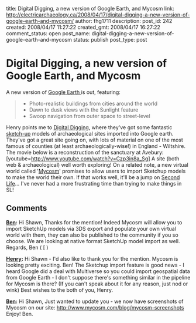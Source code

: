 title: Digital Digging, a new version of Google Earth, and Mycosm
link: http://electricarchaeology.ca/2008/04/17/digital-digging-a-new-version-of-google-earth-and-mycosm/
author: fhg1711
description: 
post_id: 242
created: 2008/04/17 11:27:22
created_gmt: 2008/04/17 16:27:22
comment_status: open
post_name: digital-digging-a-new-version-of-google-earth-and-mycosm
status: publish
post_type: post

# Digital Digging, a new version of Google Earth, and Mycosm

A new version of [Google Earth ](http://earth.google.com/)is out, featuring: 

> * Photo-realistic buildings from cities around the world
> * Dawn to dusk views with the Sunlight feature
> * Swoop navigation from outer space to street-level

Henry points me to [Digital Digging](http://www.digitaldigging.co.uk/index.html), where they've got some fantastic [sketch-up](http://www.sketchup.com/) models of archaeological sites imported into Google earth. They've got a great site going on, with lots of material on one of the most famous of counties (at least archaeologically-wise!) in England - Wiltshire. The movie below is a reconstruction of the sanctuary at Avebury: [youtube=http://www.youtube.com/watch?v=Czp3in8a_Sg] A site (both web & archaeological) well worth exploring! On a related note, a new virtual world called '[Mycosm](http://mycosm.com/)' promises to allow users to import Sketchup models to make the world their own. If that works well, it'll be a jump on [Second Life](http://secondlife.com)... I've never had a more frustrating time than trying to make things in SL!

## Comments

**[Ben](#876 "2008-04-17 17:42:23"):** Hi Shawn, Thanks for the mention! Indeed Mycosm will allow you to import SketchUp models via 3DS export and populate your own virtual world with them, they can also be published to the community if you so choose. We are looking at native format SketchUp model import as well. Regards, Ben ( [ )

**[Henry](#877 "2008-04-17 20:02:02"):** Hi Shawn - I'd also like to thank you for the mention. Mycosm is looking pretty exciting. Ben! The Sketchup import feature is good news - I heard Google did a deal with Multiverse so you could import geospatial data from Google Earth - I don't suppose there's something similar in the pipeline for Mycosm is there? (If you can't speak about it for any reason, just nod or wink) Best wishes to the both of you, Henry.

**[Ben](#1623 "2008-10-26 17:25:18"):** Hi Shawn, Just wanted to update you - we now have screenshots of Mycosm on our site: http://www.mycosm.com/blog/mycosm-screenshots Enjoy! Ben.

